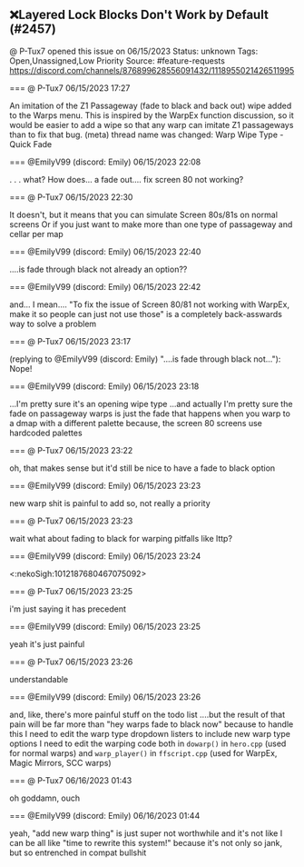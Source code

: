 ## ❌Layered Lock Blocks Don't Work by Default (#2457)
@ P-Tux7 opened this issue on 06/15/2023
Status: unknown
Tags: Open,Unassigned,Low Priority
Source: #feature-requests https://discord.com/channels/876899628556091432/1118955021426511995


=== @ P-Tux7 06/15/2023 17:27

An imitation of the Z1 Passageway (fade to black and back out) wipe added to the Warps menu. This is inspired by the WarpEx function discussion, so it would be easier to add a wipe so that any warp can imitate Z1 passageways than to fix that bug.
(meta) thread name was changed: Warp Wipe Type - Quick Fade

=== @EmilyV99 (discord: Emily) 06/15/2023 22:08

. . . what?
How does... a fade out.... fix screen 80 not working?

=== @ P-Tux7 06/15/2023 22:30

It doesn't, but it means that you can simulate Screen 80s/81s on normal screens
Or if you just want to make more than one type of passageway and cellar per map

=== @EmilyV99 (discord: Emily) 06/15/2023 22:40

....is fade through black not already an option??

=== @EmilyV99 (discord: Emily) 06/15/2023 22:42

and... I mean.... "To fix the issue of Screen 80/81 not working with WarpEx, make it so people can just not use those" is a completely back-asswards way to solve a problem

=== @ P-Tux7 06/15/2023 23:17

(replying to @EmilyV99 (discord: Emily) "....is fade through black not…"): Nope!

=== @EmilyV99 (discord: Emily) 06/15/2023 23:18

...I'm pretty sure it's an opening wipe type
...and actually
I'm pretty sure the fade on passageway warps is just the fade that happens when you warp to a dmap with a different palette
because, the screen 80 screens use hardcoded palettes

=== @ P-Tux7 06/15/2023 23:22

oh, that makes sense
but it'd still be nice to have a fade to black option

=== @EmilyV99 (discord: Emily) 06/15/2023 23:23

new warp shit is painful to add
so, not really a priority

=== @ P-Tux7 06/15/2023 23:23

wait
what about fading to black for warping pitfalls
like lttp?

=== @EmilyV99 (discord: Emily) 06/15/2023 23:24

<:nekoSigh:1012187680467075092>

=== @ P-Tux7 06/15/2023 23:25

i'm just saying it has precedent

=== @EmilyV99 (discord: Emily) 06/15/2023 23:25

yeah it's just painful

=== @ P-Tux7 06/15/2023 23:26

understandable

=== @EmilyV99 (discord: Emily) 06/15/2023 23:26

and, like, there's more painful stuff on the todo list
....but the result of that pain will be far more than "hey warps fade to black now"
because to handle this
I need to edit the warp type dropdown listers to include new warp type options
I need to edit the warping code both in `dowarp()` in `hero.cpp` (used for normal warps) and `warp_player()` in `ffscript.cpp` (used for WarpEx, Magic Mirrors, SCC warps)

=== @ P-Tux7 06/16/2023 01:43

oh goddamn, ouch

=== @EmilyV99 (discord: Emily) 06/16/2023 01:44

yeah, "add new warp thing" is just super not worthwhile
and it's not like I can be all like "time to rewrite this system!"
because it's not only so jank, but so entrenched in compat bullshit
